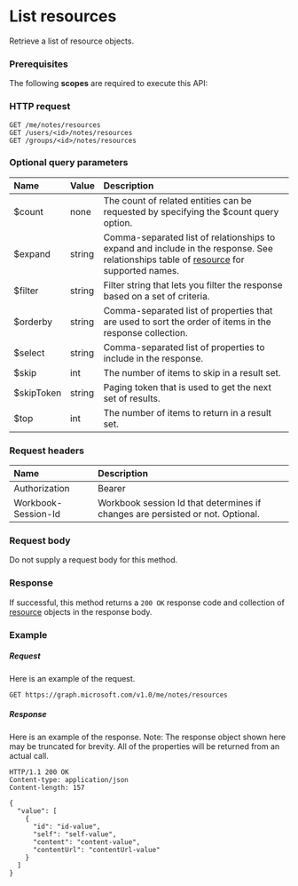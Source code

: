 # List resources

Retrieve a list of resource objects.
### Prerequisites
The following **scopes** are required to execute this API: 
### HTTP request
<!-- { "blockType": "ignored" } -->
```http
GET /me/notes/resources
GET /users/<id>/notes/resources
GET /groups/<id>/notes/resources
```
### Optional query parameters
|Name|Value|Description|
|:---------------|:--------|:-------|
|$count|none|The count of related entities can be requested by specifying the $count query option.|
|$expand|string|Comma-separated list of relationships to expand and include in the response. See relationships table of [resource](../resources/resource.md) for supported names. |
|$filter|string|Filter string that lets you filter the response based on a set of criteria.|
|$orderby|string|Comma-separated list of properties that are used to sort the order of items in the response collection.|
|$select|string|Comma-separated list of properties to include in the response.|
|$skip|int|The number of items to skip in a result set.|
|$skipToken|string|Paging token that is used to get the next set of results.|
|$top|int|The number of items to return in a result set.|

### Request headers
| Name      |Description|
|:----------|:----------|
| Authorization  | Bearer <code>|
| Workbook-Session-Id  | Workbook session Id that determines if changes are persisted or not. Optional.|

### Request body
Do not supply a request body for this method.
### Response
If successful, this method returns a `200 OK` response code and collection of [resource](../resources/resource.md) objects in the response body.
### Example
##### Request
Here is an example of the request.
<!-- {
  "blockType": "request",
  "name": "get_resources"
}-->
```http
GET https://graph.microsoft.com/v1.0/me/notes/resources
```
##### Response
Here is an example of the response. Note: The response object shown here may be truncated for brevity. All of the properties will be returned from an actual call.
<!-- {
  "blockType": "response",
  "truncated": true,
  "@odata.type": "microsoft.graph.resource",
  "isCollection": true
} -->
```http
HTTP/1.1 200 OK
Content-type: application/json
Content-length: 157

{
  "value": [
    {
      "id": "id-value",
      "self": "self-value",
      "content": "content-value",
      "contentUrl": "contentUrl-value"
    }
  ]
}
```

<!-- uuid: 8fcb5dbc-d5aa-4681-8e31-b001d5168d79
2015-10-25 14:57:30 UTC -->
<!-- {
  "type": "#page.annotation",
  "description": "List resources",
  "keywords": "",
  "section": "documentation",
  "tocPath": ""
}-->